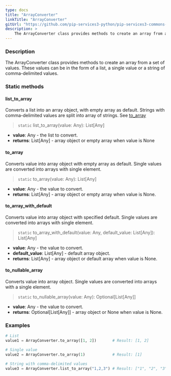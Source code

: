 ```yaml
---
type: docs
title: "ArrayConverter"
linkTitle: "ArrayConverter"
gitUrl: "https://github.com/pip-services3-python/pip-services3-commons-python"
description: > 
    The ArrayConverter class provides methods to create an array from a set of values.
---
```


### Description
The ArrayConverter class provides methods to create an array from a set of values. These values can be in the form of a list,  a single value or a string of comma-delimited values.    

### Static methods

#### list_to_array
Converts a list into an array object, with empty array as default.
Strings with comma-delimited values are split into array of strings.
See [to_array](#to_array)

> `static` list_to_array(value: Any): List[Any]

- **value**: Any - the list to convert.
- **returns**: List[Any] - array object or empty array when value is None


#### to_array
Converts value into array object with empty array as default.
Single values are converted into arrays with single element.

> `static` to_array(value: Any): List[Any]

- **value**: Any - the value to convert.
- **returns**: List[Any] - array object or empty array when value is None.

#### to_array_with_default
Converts value into array object with specified default.
Single values are converted into arrays with single element.

> `static` to_array_with_default(value: Any, default_value: List[Any]): List[Any]

- **value**: Any - the value to convert.
- **default_value**: List[Any] - default array object.
- **returns**: List[Any] - array object or default array when value is None.

#### to_nullable_array
Converts value into array object.
Single values are converted into arrays with a single element.

> `static` to_nullable_array(value: Any): Optional[List[Any]]

- **value**: Any - the value to convert.
- **returns**: Optional[List[Any]] - array object or None when value is None.

### Examples

```python
# List
value1 = ArrayConverter.to_array([1, 2])       # Result: [1, 2]

# Single value
value2 = ArrayConverter.to_array(1)            # Result: [1]

# String with comma-delimited values
value3 = ArrayConverter.list_to_array("1,2,3") # Result: ["1", "2", "3"]

```
